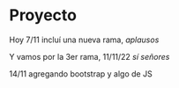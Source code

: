 # Proyecto

Hoy 7/11 incluí una nueva rama, *aplausos*

Y vamos por la 3er rama, 11/11/22 _sí señores_

14/11 agregando bootstrap y algo de JS
